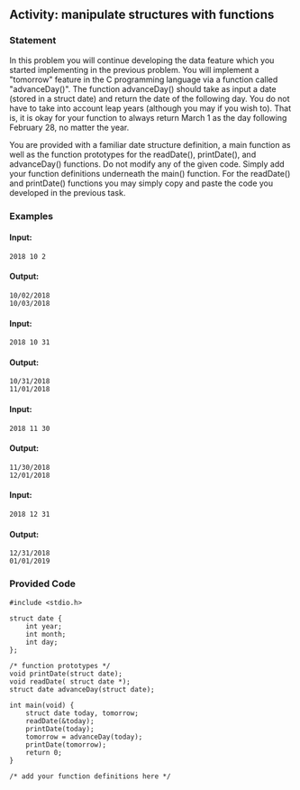 ## Activity: manipulate structures with functions

### Statement

In this problem you will continue developing the data feature which you started implementing in the previous problem. You will implement a "tomorrow" feature in the C programming language via a function called "advanceDay()". The function advanceDay() should take as input a date (stored in a struct date) and return the date of the following day. You do not have to take into account leap years (although you may if you wish to). That is, it is okay for your function to always return March 1 as the day following February 28, no matter the year.

You are provided with a familiar date structure definition, a main function as well as the function prototypes for the readDate(), printDate(), and advanceDay() functions. Do not modify any of the given code. Simply add your function definitions underneath the main() function. For the readDate() and printDate() functions you may simply copy and paste the code you developed in the previous task.

### Examples

#### Input:

    2018 10 2

#### Output:

    10/02/2018
    10/03/2018

#### Input:

    2018 10 31

#### Output:

    10/31/2018
    11/01/2018

#### Input:

    2018 11 30

#### Output:

    11/30/2018
    12/01/2018

#### Input:

    2018 12 31

#### Output:

    12/31/2018
    01/01/2019


### Provided Code

    #include <stdio.h>

    struct date {
        int year;
        int month;
        int day;
    };

    /* function prototypes */
    void printDate(struct date);
    void readDate( struct date *);
    struct date advanceDay(struct date);

    int main(void) {
        struct date today, tomorrow;
        readDate(&today);
        printDate(today);
        tomorrow = advanceDay(today);
        printDate(tomorrow);
        return 0;
    }

    /* add your function definitions here */
